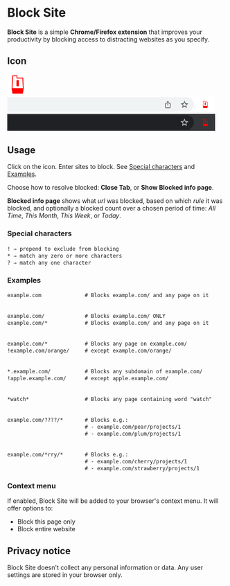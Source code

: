 # Block Site

**Block Site** is a simple **Chrome/Firefox extension** that improves your productivity by blocking access to distracting websites as you specify.

## Icon

<img src="public/icon_128.png" width="48">

<img src="public/toolbar/light.png" width="480">
<img src="public/toolbar/dark.png" width="480">

## Usage

Click on the icon. Enter sites to block. See [Special characters](#special-characters) and [Examples](#examples).

Choose how to resolve blocked: **Close Tab**, or **Show Blocked info page**.

**Blocked info page** shows what _url_ was blocked, based on which _rule_ it was blocked, and optionally a blocked count over a chosen period of time:
_All Time_, _This Month_, _This Week_, or _Today_.

### Special characters

```
! ⇒ prepend to exclude from blocking
* ⇒ match any zero or more characters
? ⇒ match any one character
```

### Examples

```
example.com              # Blocks example.com/ and any page on it


example.com/             # Blocks example.com/ ONLY
example.com/*            # Blocks example.com/ and any page on it


example.com/*            # Blocks any page on example.com/
!example.com/orange/     # except example.com/orange/


*.example.com/           # Blocks any subdomain of example.com/
!apple.example.com/      # except apple.example.com/


*watch*                  # Blocks any page containing word "watch"


example.com/????/*       # Blocks e.g.:
                         # - example.com/pear/projects/1
                         # - example.com/plum/projects/1


example.com/*rry/*       # Blocks e.g.:
                         # - example.com/cherry/projects/1
                         # - example.com/strawberry/projects/1
```

### Context menu

If enabled, Block Site will be added to your browser's context menu. It will offer options to:
- Block this page only
- Block entire website

## Privacy notice

Block Site doesn't collect any personal information or data.
Any user settings are stored in your browser only.
